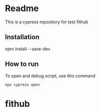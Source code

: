 # Readme

This is a cypress repository for test fithub

## Installation

npm install --save-dev


## How to run

To open and debug script, use this command
```
npx cypress open
```
# fithub
